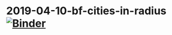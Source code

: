 # 2019-04-10-bf-cities-in-radius [![Binder](https://mybinder.org/badge_logo.svg)](https://mybinder.org/v2/gh/betafcc/2019-04-10-bf-cities-in-radius/master?filepath=2019-04-10-bf-cities-radius.ipynb)
